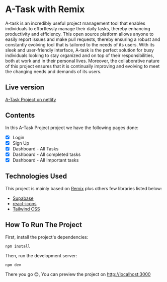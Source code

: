 # A-Task with Remix

A-task is an incredibly useful project management tool that enables individuals to effortlessly manage their daily tasks, thereby enhancing productivity and efficiency. This open source platform allows anyone to easily report issues and make pull requests, thereby ensuring a robust and constantly evolving tool that is tailored to the needs of its users. With its sleek and user-friendly interface, A-task is the perfect solution for busy individuals looking to stay organized and on top of their responsibilities, both at work and in their personal lives. Moreover, the collaborative nature of this project ensures that it is continually improving and evolving to meet the changing needs and demands of its users.

## Live version

[A-Task Project on netlify](https://a-task-manager.vercel.app)

## Contents

In this A-Task Project project we have the following pages done:

- [x] Login
- [x] Sign Up
- [x] Dashboard - All Tasks
- [x] Dashboard - All completed tasks
- [x] Dashboard - All Important tasks

## Technologies Used

This project is mainly based on [Remix](https://remix.run/) plus others few libraries listed below:

- [Supabase](https://supabase.com)
- [react-icons](https://www.npmjs.com/package/react-icons)
- [Tailwind CSS](https://tailwindcss.com/)

## How To Run The Project

First, install the project's dependencies:

```
npm install
```

Then, run the development server:

```
npm dev
```

There you go 😊, You can preview the project on [http://localhost:3000](http://localhost:3000)
